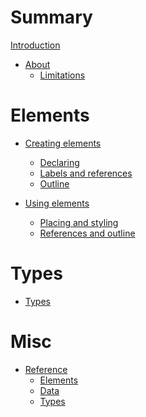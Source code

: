 # Summary

[Introduction](./README.md)

- [About](./about/README.md)
  - [Limitations](./about/limitations.md)

# Elements

- [Creating elements](./elements/creating/README.md)
  - [Declaring](./elements/creating/declaring.md)
  - [Labels and references](./elements/creating/labels-refs.md)
  - [Outline](./elements/creating/outline.md)

- [Using elements](./elements/using/README.md)
  - [Placing and styling](./elements/using/styling.md)
  - [References and outline]()

# Types

- [Types](./types/README.md)

# Misc

- [Reference](./misc/reference/README.md)
  - [Elements](./misc/reference/elements.md)
  - [Data](./misc/reference/data.md)
  - [Types]()
